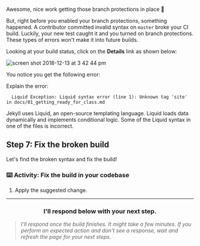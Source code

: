 Awesome, nice work getting those branch protections in place :tada:

But, right before you enabled your branch protections, something happened. A contributor committed invalid syntax on `master` broke your CI build. Luckily, your new test caught it and you turned on branch protections. These types of errors won't make it into future builds.

Looking at your build status, click on the **Details** link as shown below:

![screen shot 2018-12-13 at 3 42 44 pm](https://user-images.githubusercontent.com/6351798/49972036-c1fba980-feed-11e8-9815-6413ec2a5e5e.png)

You notice you get the following error:

Explain the error:
```shell
  Liquid Exception: Liquid syntax error (line 1): Unknown tag 'site' in docs/01_getting_ready_for_class.md
```

Jekyll uses Liquid, an open-source templating language. Liquid loads data dynamically and implements conditional logic. Some of the Liquid syntax in one of the files is incorrect.

## Step 7: Fix the broken build

Let's find the broken syntax and fix the build!

### :keyboard: Activity: Fix the build in your codebase

1. Apply the suggested change.

<hr>
<h3 align="center">I'll respond below with your next step.</h3>

> _I'll respond once the build finishes. It might take a few minutes. If you perform an expected action and don't see a response, wait and refresh the page for your next steps._
